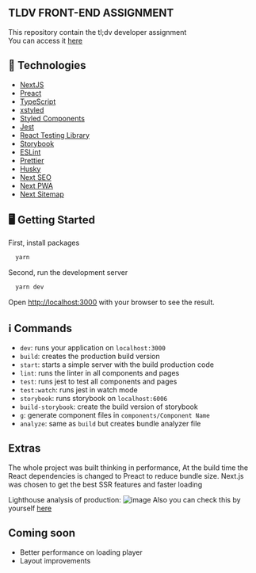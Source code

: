 ## TLDV FRONT-END ASSIGNMENT
This repository contain the tl;dv developer assignment <br />
You can access it [here](https://tldv-client.herokuapp.com)

## 🚀  Technologies 

-  [NextJS](https://nextjs.org/)
-  [Preact](https://preactjs.com/)
-  [TypeScript](https://www.typescriptlang.org/)
-  [xstyled](https://xstyled.dev/)
-  [Styled Components](https://styled-components.com/)
-  [Jest](https://jestjs.io/)
-  [React Testing Library](https://testing-library.com/docs/react-testing-library/intro)
-  [Storybook](https://storybook.js.org/)
-  [ESLint](https://eslint.org/)
-  [Prettier](https://prettier.io/)
-  [Husky](https://github.com/typicode/husky)
-  [Next SEO](https://github.com/garmeeh/next-seo)
-  [Next PWA](https://github.com/shadowwalker/next-pwa)
-  [Next Sitemap](https://github.com/iamvishnusankar/next-sitemap)


## :desktop_computer: Getting Started

First, install packages

```bash
  yarn
```

Second, run the development server

```bash
  yarn dev
```

Open [http://localhost:3000](http://localhost:3000) with your browser to see the result.

## :information_source: Commands

-  `dev`: runs your application on `localhost:3000`
-  `build`: creates the production build version
-  `start`: starts a simple server with the build production code
-  `lint`: runs the linter in all components and pages
-  `test`: runs jest to test all components and pages
-  `test:watch`: runs jest in watch mode
-  `storybook`: runs storybook on `localhost:6006`
-  `build-storybook`: create the build version of storybook
-  `g`: generate component files in `components/Component Name`
-  `analyze`: same as `build` but creates bundle analyzer file


## Extras

The whole project was built thinking in performance, 
At the build time the React dependencies is changed to Preact to reduce bundle size. 
Next.js was chosen to get the best SSR features and faster loading 

Lighthouse analysis of production: 
![image](https://user-images.githubusercontent.com/17475188/145813006-59a2f3ab-4bdc-46f0-a454-cf0a858aa306.png)
Also you can check this by yourself [here](https://googlechrome.github.io/lighthouse/viewer/?psiurl=https%3A%2F%2Ftldv-client.herokuapp.com%2F&strategy=desktop&category=performance&category=accessibility&category=best-practices&category=seo&category=pwa&utm_source=lh-chrome-ext)

## Coming soon 
- Better performance on loading player 
- Layout improvements
